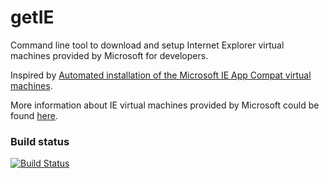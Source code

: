 # getIE
Command line tool to download and setup Internet Explorer virtual machines provided by Microsoft for developers.

Inspired by [Automated installation of the Microsoft IE App Compat virtual machines](http://xdissent.github.com/ievms).

More information about IE virtual machines provided by Microsoft could be found [here](https://dev.windows.com/en-us/microsoft-edge/tools/vms/windows/).

### Build status
[![Build Status](https://travis-ci.org/artemdevel/getIE.svg)](https://travis-ci.org/artemdevel/getIE)
